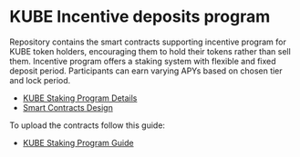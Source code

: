 # KUBE Incentive deposits program

Repository contains the smart contracts supporting incentive program for KUBE token holders, encouraging them to hold their tokens rather than sell them. Incentive program offers a staking system with flexible and fixed deposit period. Participants can earn varying APYs based on chosen tier and lock period.

- [KUBE Staking Program Details](./docs/1-staking-rules.md)
- [Smart Contracts Design](./docs/2-smart-contracts-design.md)

To upload the contracts follow this guide:
- [KUBE Staking Program Guide](https://docs.google.com/presentation/d/15RLV12DQ14OrXKDgir4EUlcfWb9x4SH1u1t-jYQTiIM/edit?usp=sharing)
